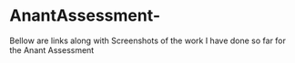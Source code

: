 # AnantAssessment-


Bellow are links along with Screenshots of the work I have done so far for the Anant Assessment
